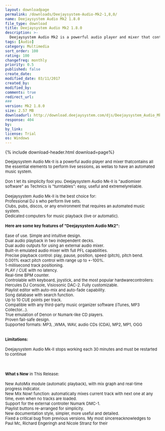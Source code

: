 ```yaml
---
layout: downloadpage
permalink: /downloads/Deejaysystem-Audio-Mk2-1,8,0/
name: Deejaysystem Audio Mk2 1.8.0
file_type: download
title: Deejaysystem Audio Mk2 1.8.0
description: >-
  Deejaysystem Audio Mk2 is a powerful audio player and mixer that contains all the essential elements to perform live sessions
tags: [Audio]
category: Multimedia
sort_order: 100
rating: 100
changefreq: monthly
priority: 0.5
published: false
create_date: 
modified_date: 03/11/2017
created_by: 
modified_by: 
comments: true
redirect_url: 
### 
version: Mk2 1.8.0
size: 2.57 MB
downloadurl: http://download.deejaysystem.com/djs/Deejaysystem_Audio_Mk2_190_setup.exe
response: 404
by: 
by_link: 
license: Trial
os: Windows
---
```


{% include download-header.html download=page%}

<p style="fix-download-text !important">
<p><font size="2">Deejaysystem Audio Mk-II is a powerful audio player and mixer thatcontains all the essential elements to perform live sessions, as wellas to have an automated music system.<br />
<br />
Don t let its simplicity fool you. Deejaysystem Audio Mk-II is "audiomixer software" as Technics is "turntables": easy, useful and extremelyreliable.<br />
<br />
Deejaysystem Audio Mk-II is the best choice for:<br />
Professional DJ s who perform live sets. <br />
Clubs, pubs, discos, or any environment that requires an automated music system. <br />
Dedicated computers for music playback (live or automatic).<br />
<br />
<span><strong>Here are some key features of "Deejaysystem Audio Mk2":</strong></span><br />
<br />
Ease of use. Simple and intuitive design. <br />
Dual audio playback in two independent decks. <br />
Dual audio outputs for using an external audio mixer. <br />
Built-in emulated audio mixer with full PFL capabilities. <br />
Precise playback control: play, pause, position, speed (pitch), pitch bend. <br />
0.001% exact pitch control with range up to +-100%. <br />
1-millisecond track positioning. <br />
PLAY / CUE with no latency. <br />
Real-time </font><font size="2">BPM</font></a><font size="2"> counter. <br />
Controlable with keyboard, joystick, and the most popular hardwarecontrollers: Hercules DJ Console, Visiosonic DAC-2. Fully customizable.<br />
Playlist editor with auto-mix and auto-fade capability. <br />
Song database with search function. <br />
Up to 10 CUE points per track. <br />
Compatible with any third-party music organizer software (iTunes, MP3 Collector...). <br />
True emulation of Denon or Numark-like CD players. <br />
Proven fail-safe design.<br />
Supported formats: MP3, ,WMA, WAV, audio CDs (CDA), MP2, MP1, OGG<br />
<br />
<br />
<span><strong>Limitations:</strong></span><br />
<br />
Deejaysystem Audio Mk-II stops working each 30 minutes and must be restarted to continue<br />
<!-- google_ad_section_end --></font></p>
<div class="celltext_big"><br />
<br />
<font size="2"><strong>What s New</strong> in This Release:<br />
<br />
New AutoMix module (automatic playback), with mix graph and real-time progress indicator. <br />
New Mix Now! function: automatically mixes current track with next one at any time, even when no tracks are loaded. <br />
Support for the external controller Numark DMC-1. <br />
Playlist buttons re-arranged for simplicity. <br />
New documentation style, simpler, more useful and detailed. <br />
Fixed a critical bug from previous versions. My most sincereacknowledges to Paul Mc, Richard Engeringh and Nicole Stranz for their</font></div></p>
